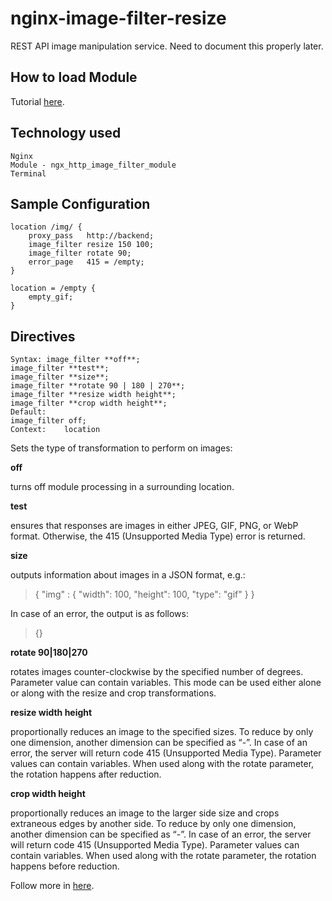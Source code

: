 # nginx-image-filter-resize
REST API image manipulation service. Need to document this properly later.

## How to load Module
Tutorial [here](https://zaiste.net/nginx_image_server_with_image_filter_secure_link_modules/).

## Technology used
```
Nginx
Module - ngx_http_image_filter_module
Terminal
```

## Sample Configuration 
```
location /img/ {
    proxy_pass   http://backend;
    image_filter resize 150 100;
    image_filter rotate 90;
    error_page   415 = /empty;
}

location = /empty {
    empty_gif;
}
```

## Directives
```
Syntax:	image_filter **off**;
image_filter **test**;
image_filter **size**;
image_filter **rotate 90 | 180 | 270**;
image_filter **resize width height**;
image_filter **crop width height**;
Default:	
image_filter off;
Context:	location
```

Sets the type of transformation to perform on images:

**off**

turns off module processing in a surrounding location.

**test**

ensures that responses are images in either JPEG, GIF, PNG, or WebP format. Otherwise, the 415 (Unsupported Media Type) error is returned.

**size**

outputs information about images in a JSON format, e.g.:
> { "img" : { "width": 100, "height": 100, "type": "gif" } }

In case of an error, the output is as follows:
> {}

**rotate 90|180|270**

rotates images counter-clockwise by the specified number of degrees. Parameter value can contain variables. This mode can be used either alone or along with the resize and crop transformations.

**resize width height**

proportionally reduces an image to the specified sizes. To reduce by only one dimension, another dimension can be specified as “-”. In case of an error, the server will return code 415 (Unsupported Media Type). Parameter values can contain variables. When used along with the rotate parameter, the rotation happens after reduction.

**crop width height**

proportionally reduces an image to the larger side size and crops extraneous edges by another side. To reduce by only one dimension, another dimension can be specified as “-”. In case of an error, the server will return code 415 (Unsupported Media Type). Parameter values can contain variables. When used along with the rotate parameter, the rotation happens before reduction.

Follow more in [here](http://nginx.org/en/docs/http/ngx_http_image_filter_module.html).



